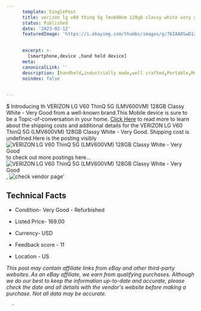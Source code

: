 ```yaml
---
      template: SinglePost
      title: verizon lg v60 thinq 5g lmv600vm 128gb classy white very good
      status: Published
      date: '2023-02-12'
      featuredImage: 'https://i.ebayimg.com/thumbs/images/g/76IAAOSwD1xjA0eQ/s-l225.jpg'
       

      excerpt: >-
        [smartphone,device ,hand held device]
      meta:
      canonicalLink: ''
      description: [handheld,industrially made,well crafted,Portable,Mobile,Compact,Convenient,Lightweight,Maneuverable,Man-portable,Miniature,Carriable,Hand-held,Light,Holdable,Transportable,Mobile device,Pocket-sized,On-the-go,Wireless,Cordless,Compact size,Convenient size, smartphone,device ,hand held device]
      noindex: false
      

---
```

$
      Introducing th VERIZON LG V60 ThinQ 5G (LMV600VM) 128GB Classy White - Very Good from a well-known brand.This Mobile device  is sure to be a Topic-of-conversation in your home. [Click Here](https://www.ebay.com/itm/225346326847?hash=item3477b0113f%3Ag%3A76IAAOSwD1xjA0eQ&mkevt=1&mkcid=1&mkrid=711-53200-19255-0&campid=%253CePNCampaignId%253E&customid=%253CreferenceId%253E&toolid=10049) to read more to learn about the shipping costs and additional details for the VERIZON LG V60 ThinQ 5G (LMV600VM) 128GB Classy White - Very Good. Shipping cost is undefined.Here is the posting visibly ![VERIZON LG V60 ThinQ 5G (LMV600VM) 128GB Classy White - Very Good](https://i.ebayimg.com/thumbs/images/g/76IAAOSwD1xjA0eQ/s-l225.jpg) to check out more postings here... ![VERIZON LG V60 ThinQ 5G (LMV600VM) 128GB Classy White - Very Good](https://i.ebayimg.com/images/g/76IAAOSwD1xjA0eQ/s-l1200.jpg), ![check vendor page](https://origin-galleryplus.ebayimg.com/ws/web/225346326847_2_0_1/225x225.jpg,https://origin-galleryplus.ebayimg.com/ws/web/225346326847_3_0_1/225x225.jpg,https://origin-galleryplus.ebayimg.com/ws/web/225346326847_4_0_1/225x225.jpg)'

      

 ## Technical Facts 



     
      

 - Condition- Very Good - Refurbished 


      

 - Listed Price- 169.00 


      

 - Currency- USD 


      

 - Feedback score - 11 


      

 - Location - US 


      
      

 *_This post may contain affiliate links from eBay and other third-party websites. As an eBay affiliate, we earn from qualifying purchases. Although we do our best to keep the information up-to-date and accurate, please check the date and all details with the vendor's website before making a purchase. Not all data may be accurate._*




      -
